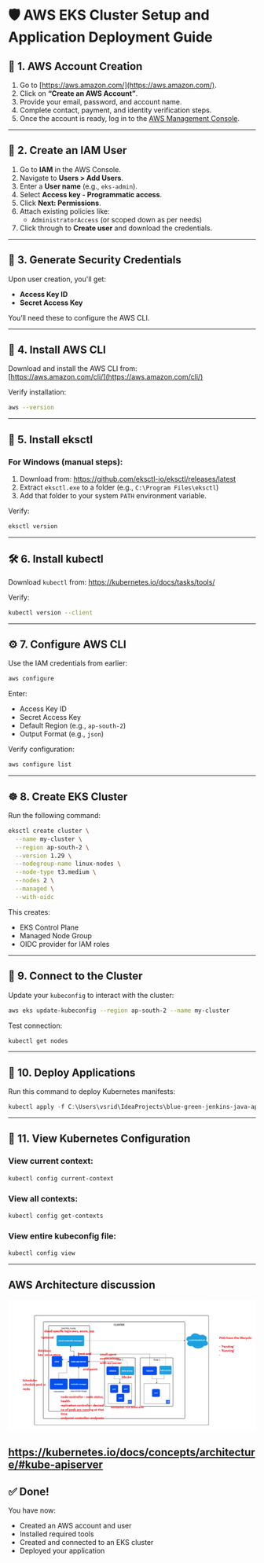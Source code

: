 
# 🛡️ AWS EKS Cluster Setup and Application Deployment Guide

## 📘 1. AWS Account Creation

1. Go to [https://aws.amazon.com/](https://aws.amazon.com/).
2. Click on **“Create an AWS Account”**.
3. Provide your email, password, and account name.
4. Complete contact, payment, and identity verification steps.
5. Once the account is ready, log in to the [AWS Management Console](https://console.aws.amazon.com/).

---

## 👤 2. Create an IAM User

1. Go to **IAM** in the AWS Console.
2. Navigate to **Users > Add Users**.
3. Enter a **User name** (e.g., `eks-admin`).
4. Select **Access key - Programmatic access**.
5. Click **Next: Permissions**.
6. Attach existing policies like:
    - `AdministratorAccess` (or scoped down as per needs)
7. Click through to **Create user** and download the credentials.

---

## 🔐 3. Generate Security Credentials

Upon user creation, you'll get:
- **Access Key ID**
- **Secret Access Key**

You’ll need these to configure the AWS CLI.

---

## 🧰 4. Install AWS CLI

Download and install the AWS CLI from:  
[https://aws.amazon.com/cli/](https://aws.amazon.com/cli/)

Verify installation:

```bash
aws --version
```

---

## 🧱 5. Install eksctl

### For Windows (manual steps):

1. Download from: https://github.com/eksctl-io/eksctl/releases/latest
2. Extract `eksctl.exe` to a folder (e.g., `C:\Program Files\eksctl`)
3. Add that folder to your system `PATH` environment variable.

Verify:

```bash
eksctl version
```

---

## 🛠️ 6. Install kubectl

Download `kubectl` from: https://kubernetes.io/docs/tasks/tools/

Verify:

```bash
kubectl version --client
```

---

## ⚙️ 7. Configure AWS CLI

Use the IAM credentials from earlier:

```bash
aws configure
```

Enter:
- Access Key ID
- Secret Access Key
- Default Region (e.g., `ap-south-2`)
- Output Format (e.g., `json`)

Verify configuration:

```bash
aws configure list
```

---

## ☸️ 8. Create EKS Cluster

Run the following command:

```bash
eksctl create cluster \
  --name my-cluster \
  --region ap-south-2 \
  --version 1.29 \
  --nodegroup-name linux-nodes \
  --node-type t3.medium \
  --nodes 2 \
  --managed \
  --with-oidc
```

This creates:
- EKS Control Plane
- Managed Node Group
- OIDC provider for IAM roles

---

## 🔗 9. Connect to the Cluster

Update your `kubeconfig` to interact with the cluster:

```bash
aws eks update-kubeconfig --region ap-south-2 --name my-cluster
```

Test connection:

```bash
kubectl get nodes
```

---

## 🚀 10. Deploy Applications

Run this command to deploy Kubernetes manifests:

```powershell
kubectl apply -f C:\Users\vsrid\IdeaProjects\blue-green-jenkins-java-app\k8s\
```

---

## 🧾 11. View Kubernetes Configuration

### View current context:
```bash
kubectl config current-context
```

### View all contexts:
```bash
kubectl config get-contexts
```

### View entire kubeconfig file:
```bash
kubectl config view
```

---
## AWS Architecture discussion

![img_2.png](img_2.png)

https://kubernetes.io/docs/concepts/architecture/#kube-apiserver
---

## ✅ Done!

You have now:
- Created an AWS account and user
- Installed required tools
- Created and connected to an EKS cluster
- Deployed your application
